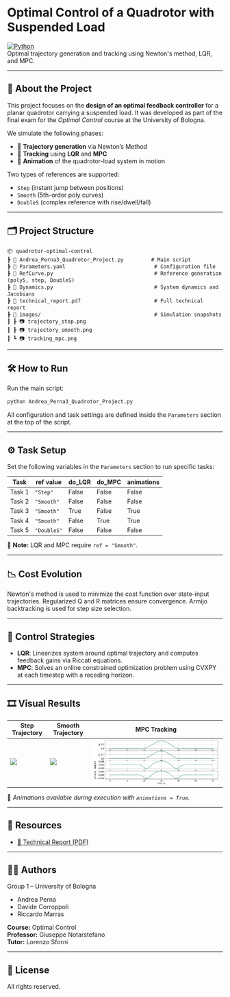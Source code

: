 # Optimal Control of a Quadrotor with Suspended Load

[![Python](https://img.shields.io/badge/Python-3.10-blue?logo=python)](https://www.python.org/)  
Optimal trajectory generation and tracking using Newton's method, LQR, and MPC.

---

## 🧠 About the Project

This project focuses on the **design of an optimal feedback controller** for a planar quadrotor carrying a suspended load. It was developed as part of the final exam for the *Optimal Control* course at the University of Bologna.

We simulate the following phases:

- 🚀 **Trajectory generation** via Newton’s Method  
- 🎯 **Tracking** using **LQR** and **MPC**
- 🎥 **Animation** of the quadrotor-load system in motion

Two types of references are supported:
- `Step` (instant jump between positions)
- `Smooth` (5th-order poly curves)
- `DoubleS` (complex reference with rise/dwell/fall)

---

## 🗂 Project Structure

```
📦 quadrotor-optimal-control
┣ 📜 Andrea_Perna3_Quadrotor_Project.py         # Main script
┣ 📜 Parameters.yaml                             # Configuration file
┣ 📜 RefCurve.py                                 # Reference generation (poly5, step, DoubleS)
┣ 📜 Dynamics.py                                 # System dynamics and Jacobians
┣ 📄 technical_report.pdf                        # Full technical report
┣ 📁 images/                                     # Simulation snapshots
┃ ┣ 📷 trajectory_step.png
┃ ┣ 📷 trajectory_smooth.png
┃ ┗ 📷 tracking_mpc.png
```

---

## 🛠 How to Run

Run the main script:

```bash
python Andrea_Perna3_Quadrotor_Project.py
```

All configuration and task settings are defined inside the `Parameters` section at the top of the script.

---

## ⚙️ Task Setup

Set the following variables in the `Parameters` section to run specific tasks:

| Task    | ref value    | do_LQR | do_MPC | animations |
|---------|--------------|--------|--------|------------|
| Task 1  | `"Step"`      | False  | False  | False      |
| Task 2  | `"Smooth"`    | False  | False  | False      |
| Task 3  | `"Smooth"`    | True   | False  | True       |
| Task 4  | `"Smooth"`    | False  | True   | True       |
| Task 5  | `"DoubleS"`   | False  | False  | False      |

🧠 **Note:** LQR and MPC require `ref = "Smooth"`.

---

## 📉 Cost Evolution

Newton's method is used to minimize the cost function over state-input trajectories. Regularized Q and R matrices ensure convergence. Armijo backtracking is used for step size selection.

---

## 🎯 Control Strategies

- **LQR**: Linearizes system around optimal trajectory and computes feedback gains via Riccati equations.
- **MPC**: Solves an online constrained optimization problem using CVXPY at each timestep with a receding horizon.

---

## 🎞️ Visual Results

| Step Trajectory | Smooth Trajectory | MPC Tracking |
|-----------------|-------------------|--------------|
| ![](./images/trajectory_step.png) | ![](./images/trajectory_smooth.png) | ![](./images/tracking_mpc.png) |

📌 *Animations available during execution with `animations = True`.*

---

## 📎 Resources

- [📘 Technical Report (PDF)](./technical_report.pdf)

---

## 👨‍🎓 Authors

Group 1 – University of Bologna  
- Andrea Perna  
- Davide Corroppoli  
- Riccardo Marras

**Course:** Optimal Control  
**Professor:** Giuseppe Notarstefano  
**Tutor:** Lorenzo Sforni

---

## 📜 License

All rights reserved.
